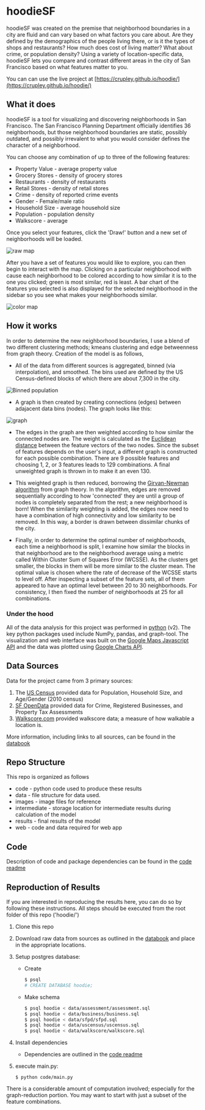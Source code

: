# hoodieSF

hoodieSF was created on the premise that neighborhood boundaries in a city are fluid and can vary based on what factors you care about. Are they defined by the demographics of the people living there, or is it the types of shops and restaurants? How much does cost of living matter? What about crime, or population density? Using a variety of location-specific data, hoodieSF lets you compare and contrast different areas in the city of San Francisco based on what features matter to you.

You can can use the live project at [https://crupley.github.io/hoodie/](https://crupley.github.io/hoodie/)

## What it does

hoodieSF is a tool for visualizing and discovering neighborhoods in San Francisco.  The San Francisco Planning Department officially identifies 36 neighborhoods, but those neighborhood boundaries are static, possibly outdated, and possibly irrevalent to what you would consider defines the character of a neighborhood.

You can choose any combination of up to three of the following features:

* Property Value - average property value
* Grocery Stores - density of grocery stores
* Restaurants - density of restaurants
* Retail Stores - density of retail stores
* Crime - density of reported crime events
* Gender - Female/male ratio
* Household Size - average household size
* Population - population density
* Walkscore - average

Once you select your features, click the 'Draw!' button and a new set of neighborhoods will be loaded.

![raw map](/images/web-app-load.png)

After you have a set of features you would like to explore, you can then begin to interact with the map. Clicking on a particular neighborhood with cause each neighborhood to be colored according to how similar it is to the one you clicked; green is most similar, red is least. A bar chart of the features you selected is also displayed for the selected neighborhood in the sidebar so you see what makes your neighborhoods similar.

![color map](/images/web-app-clicked.png)


## How it works

In order to determine the new neighborhood boundaries, I use a blend of two different clustering methods; kmeans clustering and edge betweenness from graph theory. Creation of the model is as follows,

* All of the data from different sources is aggregated, binned (via interpolation), and smoothed. The bins used are defined by the US Census-defined blocks of which there are about 7,300 in the city.

![Binned population](/images/datapopulation.png)

* A graph is then created by creating connections (edges) between adajacent data bins (nodes). The graph looks like this:

![graph](/images/plotedges.png)

* The edges in the graph are then weighted according to how similar the connected nodes are. The weight is calculated as the [Euclidean distance](https://en.wikipedia.org/wiki/Euclidean_distance) between the feature vectors of the two nodes. Since the subset of features depends on the user's input, a different graph is constructed for each possible combination. There are 9 possible features and choosing 1, 2, or 3 features leads to 129 combinations. A final unweighted graph is thrown in to make it an even 130.

* This weighted graph is then reduced, borrowing the [Girvan-Newman algorithm](https://en.wikipedia.org/wiki/Girvan%E2%80%93Newman_algorithm) from graph theory. In the algorithm, edges are removed sequentially according to how 'connected' they are until a group of nodes is completely separated from the rest; a new neighborhood is born! When the similarity weighting is added, the edges now need to have a combination of high connectivity and low similarity to be removed. In this way, a border is drawn between dissimilar chunks of the city.

* Finally, in order to determine the optimal number of neighborhoods, each time a neighborhood is split, I examine how similar the blocks in that neighborhood are to the neighborhood average using a metric called Within Cluster Sum of Squares Error (WCSSE). As the clusters get smaller, the blocks in them will be more similar to the cluster mean. The optimal value is chosen where the rate of decrease of the WCSSE starts to level off. After inspecting a subset of the feature sets, all of them appeared to have an optimal level between 20 to 30 neighborhoods. For consistency, I then fixed the number of neighborhoods at 25 for all combinations.

### Under the hood

All of the data analysis for this project was performed in [python](https://www.python.org/) (v2). The key python packages used include NumPy, pandas, and graph-tool. The visualization and web interface was built on the [Google Maps Javascript API](https://developers.google.com/maps/documentation/javascript/) and the data was plotted using [Google Charts API](https://developers.google.com/chart/).


## Data Sources

Data for the project came from 3 primary sources:

1. The [US Census](http://www.census.gov/) provided data for Population, Household Size, and Age/Gender (2010 census)
2. [SF OpenData](https://data.sfgov.org/) provided data for Crime, Registered Businesses, and Property Tax Assessments
3. [Walkscore.com](https://www.walkscore.com/) provided walkscore data; a measure of how walkable a location is.

More information, including links to all sources, can be found in the [databook](data/databook.md)

## Repo Structure

This repo is organized as follows

* code - python code used to produce these results
* data - file structure for data used. 
* images - image files for reference
* intermediate - storage location for intermediate results during calculation of the model
* results - final results of the model
* web - code and data required for web app

## Code

Description of code and package dependencies can be found in the [code readme](code/README.md)

## Reproduction of Results

If you are interested in reproducing the results here, you can do so by following these instructions. All steps should be executed from the root folder of this repo ('hoodie/')

1. Clone this repo

1. Download raw data from sources as outlined in the [databook](data/databook.md) and place in the appropriate locations.

2. Setup postgres database:

    * Create
    
        ```bash
        $ psql
        # CREATE DATABASE hoodie;
        ```
        
    * Make schema

        ```bash
        $ psql hoodie < data/assessment/assessment.sql
        $ psql hoodie < data/business/business.sql
        $ psql hoodie < data/sfpd/sfpd.sql
        $ psql hoodie < data/uscensus/uscensus.sql
        $ psql hoodie < data/walkscore/walkscore.sql
        ```

3. Install dependencies

    * Dependencies are outlined in the [code readme](code/README.md)

4. execute main.py:

    ```
    $ python code/main.py
    ```
    
There is a considerable amount of computation involved; especially for the graph-reduction portion. You may want to start with just a subset of the feature combinations.
